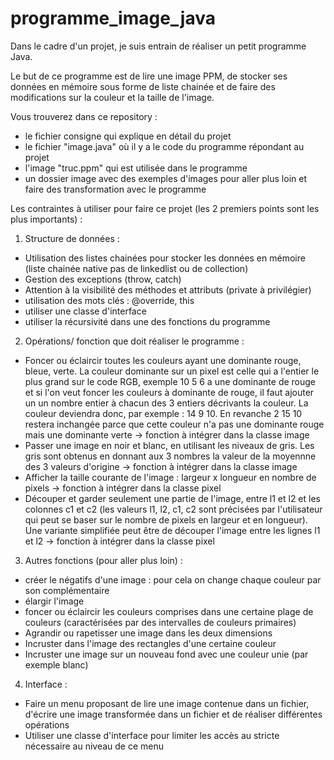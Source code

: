 # programme_image_java

Dans le cadre d'un projet, je suis entrain de réaliser un petit programme Java. 

Le but de ce programme est de lire une image PPM, de stocker ses données en mémoire sous forme de liste chainée et de faire des modifications sur la couleur et la taille de l'image. 

Vous trouverez dans ce repository : 
* le fichier consigne qui explique en détail du projet 
* le fichier "image.java" où il y a le code du programme répondant au projet
* l'image "truc.ppm" qui est utilisée dans le programme 
* un dossier image avec des exemples d'images pour aller plus loin et faire des transformation avec le programme

Les contraintes à utiliser pour faire ce projet (les 2 premiers points sont les plus importants) : 

1. Structure de données : 
* Utilisation des listes chainées pour stocker les données en mémoire (liste chainée native pas de linkedlist ou de collection)
* Gestion des exceptions (throw, catch)
* Attention à la visibilité des méthodes et attributs (private à privilégier)
* utilisation des mots clés : @override, this
* utiliser une classe d'interface
* utiliser la récursivité dans une des fonctions du programme

2. Opérations/ fonction que doit réaliser le programme : 
* Foncer ou éclaircir toutes les couleurs ayant une dominante rouge, bleue, verte. La couleur dominante sur un pixel est celle qui a l'entier le plus grand sur le code RGB, exemple 10 5 6 a une dominante de rouge et si l'on veut foncer les couleurs à dominante de rouge, il faut ajouter un un nombre entier à chacun des 3 entiers décrivants la couleur. La couleur deviendra donc, par exemple : 14 9 10. En revanche 2 15 10 restera inchangée parce que cette couleur n'a pas une dominante rouge mais une dominante verte -> fonction à intégrer dans la classe image 
* Passer une image en noir et blanc, en utilisant les niveaux de gris. Les gris sont obtenus en donnant aux 3 nombres la valeur de la moyennne des 3 valeurs d'origine -> fonction à intégrer dans la classe image 
* Afficher la taille courante de l'image : largeur x longueur en nombre de pixels -> fonction à intégrer dans la classe pixel
* Découper et garder seulement une partie de l'image, entre l1 et l2 et les colonnes c1 et c2 (les valeurs l1, l2, c1, c2 sont précisées par l'utilisateur qui peut se baser sur le nombre de pixels en largeur et en longueur). Une variante simplifiée peut être de découper l'image entre les lignes l1 et l2 -> fonction à intégrer dans la classe pixel

3. Autres fonctions (pour aller plus loin) : 
* créer le négatifs d'une image : pour cela on change chaque couleur par son complémentaire
* élargir l'image
* foncer ou éclaircir les couleurs comprises dans une certaine plage de couleurs (caractérisées par des intervalles de couleurs primaires) 
* Agrandir ou rapetisser une image dans les deux dimensions
* Incruster dans l'image des rectangles d'une certaine couleur 
* Incruster une image sur un nouveau fond avec une couleur unie (par exemple blanc)

4. Interface : 
* Faire un menu proposant de lire une image contenue dans un fichier, d'écrire une image transformée dans un fichier et de réaliser différentes opérations
* Utiliser une classe d'interface pour limiter les accès au stricte nécessaire au niveau de ce menu 
